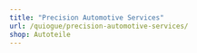 ```yaml
---
title: "Precision Automotive Services"
url: /quiogue/precision-automotive-services/
shop: Autoteile
---
```


